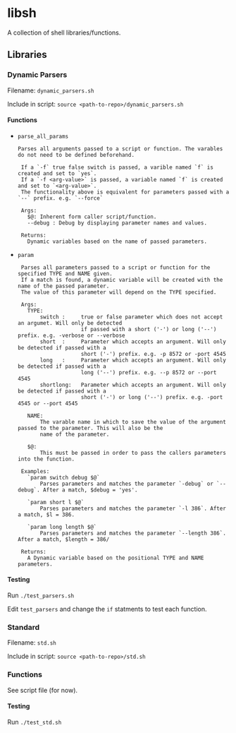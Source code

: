 # libsh
A collection of shell libraries/functions. 

## Libraries
### Dynamic Parsers

Filename: `dynamic_parsers.sh`

Include in script: `source <path-to-repo>/dynamic_parsers.sh`

#### Functions
* `parse_all_params`
    ```
    Parses all arguments passed to a script or function. The varables do not need to be defined beforehand.
    
     If a `-f` true false switch is passed, a varible named `f` is created and set to `yes`.
     If a `-f <arg-value>` is passed, a variable named `f` is created and set to `<arg-value>`.
     The functionality above is equivalent for parameters passed with a `--` prefix. e.g. `--force`
    
     Args:
       $@: Inherent form caller script/function.
       --debug : Debug by displaying parameter names and values.
    
     Returns:
       Dynamic variables based on the name of passed parameters.
    ```

* `param`
    ```
     Parses all parameters passed to a script or function for the specified TYPE and NAME given.
     If a match is found, a dynamic variable will be created with the name of the passed parameter.
     The value of this parameter will depend on the TYPE specified.
    
     Args:
       TYPE: 
           switch :     true or false parameter which does not accept an argumet. Will only be detected 
                        if passed with a short ('-') or long ('--') prefix. e.g. -verbose or --verbose
           short  :     Parameter which accepts an argument. Will only be detected if passed with a
                        short ('-') prefix. e.g. -p 8572 or -port 4545
           long   :     Parameter which accepts an argument. Will only be detected if passed with a 
                        long ('--') prefix. e.g. --p 8572 or --port 4545
           shortlong:   Parameter which accepts an argument. Will only be detected if passed with a
                        short ('-') or long ('--') prefix. e.g. -port  4545 or --port 4545
       
       NAME:
           The varable name in which to save the value of the argument passed to the parameter. This will also be the 
           name of the parameter.
    
       $@: 
           This must be passed in order to pass the callers parameters into the function.
    
     Examples:
       `param switch debug $@`
           Parses parameters and matches the parameter `-debug` or `--debug`. After a match, $debug = 'yes'.  
       
       `param short l $@`
           Parses parameters and matches the parameter `-l 386`. After a match, $l = 386.
       
       `param long length $@`
           Parses parameters and matches the parameter `--length 386`. After a match, $length = 386/
    
     Returns: 
       A Dynamic variable based on the positional TYPE and NAME parameters.
    ````

#### Testing

Run `./test_parsers.sh`

Edit `test_parsers` and change the `if` statments to test each function.

### Standard

Filename: `std.sh`

Include in script: `source <path-to-repo>/std.sh`

### Functions

See script file (for now).

#### Testing 

Run `./test_std.sh`